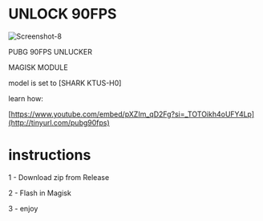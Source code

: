 # UNLOCK 90FPS
![Screenshot-8](https://github.com/catsmoker/PUBG-90FPS/assets/119059457/0352f3c7-1da3-44ea-8afc-7a76c1438895)

PUBG 90FPS UNLUCKER 

MAGISK MODULE

model is set to [SHARK KTUS-H0]

learn how:

[https://www.youtube.com/embed/pXZIm_qD2Fg?si=_TOTOikh4oUFY4Lp](http://tinyurl.com/pubg90fps)

# instructions

1 - Download zip from Release

2 - Flash in Magisk

3 - enjoy
